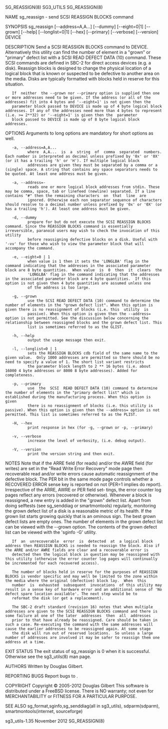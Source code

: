 SG_REASSIGN(8)                                                                                    SG3_UTILS                                                                                    SG_REASSIGN(8)



NAME
       sg_reassign - send SCSI REASSIGN BLOCKS command

SYNOPSIS
       sg_reassign [--address=A,A...] [--dummy] [--eight=0|1] [--grown] [--help] [--longlist=0|1] [--hex] [--primary] [--verbose] [--version] DEVICE

DESCRIPTION
       Send  a  SCSI REASSIGN BLOCKS command to DEVICE. Alternatively this utility can find the number of element in a "grown" or "primary" defect list with a SCSI READ DEFECT DATA (10) command. These SCSI
       commands are defined in SBC-2 for direct access devices (e.g. a disk). Reassign blocks is designed to change the physical location of a logical block that is known or suspected to  be  defective  to
       another area on the media. Disks are typically formatted with blocks held in reserve for this situation.

       If  neither  the --grown nor --primary option is supplied then one or more addresses need to be given. If the address (or all of the addresses) fit into 4 bytes and '--eight=1' is not given then the
       parameter block passed to DEVICE is made up of 4 byte logical block addresses. If any of the addresses need more than 4 bytes to represent (i.e. >= 2**32) or '--eight=1' is given then the  parameter
       block passed to DEVICE is made up of 8 byte logical block addresses.

OPTIONS
       Arguments to long options are mandatory for short options as well.

       -a, --address=A,A...
              where  A,A...  is  a  string  of  comma  separated  numbers. Each number is interpreted as decimal unless prefixed by '0x' or '0X' (or it has a trailing 'h' or 'H'). If multiple logical block
              addresses are given they must be separated by a comma or a (single) space. A string that contains any space separators needs to be quoted. At least one address must be given.

       -a, --address=-
              reads one or more logical block addresses from stdin. These may be comma, space, tab or linefeed (newline) separated. If a line contains "#" then the remaining characters  on  that  line  are
              ignored. Otherwise each non separator sequence of characters should resolve to a decimal number unless prefixed by '0x' or '0X' (or has a trailing 'h'). At least one address must be given.

       -d, --dummy
              prepare for but do not execute the SCSI REASSIGN BLOCKS command. Since the REASSIGN BLOCKS command is essentially irreversible, paranoid users may wish to check the invocation of this utility
              before reassigning defective blocks on a disk. Useful with '-vv' for those who wish to view the parameter block that will accompany the command.

       -e, --eight=0 | 1
              when value is 1 then it sets the 'LONGLBA' flag in the command indicating that the addresses in the associated parameter block are 8 byte quantities.  When value  is  0  then  it  clears  the
              'LONGLBA' flag in the command indicating that the addresses in the associated parameter block are 4 byte quantities.  If this option is not given then 4 byte quantities are assumed unless one
              of the address is too large.

       -g, --grown
              use the SCSI READ DEFECT DATA (10) command to determine the number of elements in the "grown defect list". When this option is given there is no reassignment of blocks (i.e. this  utility  is
              passive). When this option is given then the --address= option is not permitted. See the discussion below concerning the relationship between reassigned blocks and the grown defect list. This
              list is sometimes referred to as the GLIST.

       -h, --help
              output the usage message then exit.

       -l, --longlist=0 | 1
              sets the REASSIGN BLOCKS cdb field of the same name to the given value.  Only 1000 addresses are permitted so there should be no need to specify a value of 1. The short list variant restricts
              the parameter block length to 2 ** 16 bytes (i.e. about 16000 4 byte addresses or 8000 8 byte addresses). Added for completeness.

       -p, --primary
              use  the  SCSI  READ DEFECT DATA (10) command to determine the number of elements in the "primary defect list" which is established during the manufacturing process. When this option is given
              there is no reassignment of blocks (i.e. this utility is passive). When this option is given then the --address= option is not permitted. This list is sometimes referred to as the PLIST.

       -H, --hex
              print response in hex (for -g, --grown or -p, --primary)

       -v, --verbose
              increase the level of verbosity, (i.e. debug output).

       -V, --version
              print the version string and then exit.

NOTES
       Note that if the ARRE field (for reads) and/or the AWRE field (for writes) are set in the "Read Write Error Recovery" mode page then recoverable read and/or write errors cause automatic reassignment
       of  the defective block. The PER bit in the same mode page controls whether a RECOVERED ERROR sense key is reported on not (PER=1 implies do report). Irrespective of the ARRE, AWRE or PER field set‐
       tings, the error counter log pages reflect any errors (recovered or otherwise). Whenever a block is reassigned, a new entry is added in the "grown" defect  list.  Apart  from  doing  selftests  (see
       sg_senddiag  or  smartmontools) regularly, monitoring the grown defect list of a disk is a reasonable metric of its health. If the grown list starts growing quickly that is an ominous sign. The best
       grown defect lists are empty ones. The number of elements in the grown defect list can be viewed with the --grown option. The contents of the grown defect list can be viewed  with  the  'sginfo  -G'
       utility.

       If  an  unrecoverable  error  is  detected  at  a logical block address then REASSIGN BLOCKS is needed to reassign the block. Also if the ARRE and/or AWRE fields are clear and a recoverable error is
       detected then the logical block in question may be reassigned with this utility (otherwise the error counter log pages will continually be incremented for each recovered access).

       The number of blocks held in reserve for the purposes of REASSIGN BLOCKS is vendor specific and may well be limited to the zone within the media where the original (defective) block lay.  When  this
       number  is  exhausted  subsequent  invocations  of this utility may result in a sense key of hardware error and an additional sense of 'No defect spare location available'. The next step would be to
       reformat the disk (or get a replacement).

       The SBC-2 draft standard (revision 16) notes that when multiple addresses are given to the SCSI REASSIGN BLOCKS command and there is some failure at one of the later  addresses  then  all  addresses
       prior to that have already be reassigned. Care should be taken in such a case. Re-executing the command with the same addresses will cause the earlier addresses to be reassigned again. At some stage
       the disk will run out of reserved locations.  So unless a large number of addresses are involved it may be safer to reassign them one address at a time.

EXIT STATUS
       The exit status of sg_reassign is 0 when it is successful. Otherwise see the sg3_utils(8) man page.

AUTHORS
       Written by Douglas Gilbert.

REPORTING BUGS
       Report bugs to <dgilbert at interlog dot com>.

COPYRIGHT
       Copyright © 2005-2012 Douglas Gilbert
       This software is distributed under a FreeBSD license. There is NO warranty; not even for MERCHANTABILITY or FITNESS FOR A PARTICULAR PURPOSE.

SEE ALSO
       sg_format,sginfo,sg_senddiag(all in sg3_utils), sdparm(sdparm), smartmontools(internet, sourceforge)



sg3_utils-1.35                                                                                  November 2012                                                                                  SG_REASSIGN(8)

